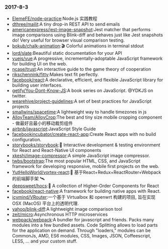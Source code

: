 ### 2017-8-3 
* [ElemeFE/node-practice](https://github.com//ElemeFE/node-practice):Node.js 实践教程 
* [dthree/mailit](https://github.com//dthree/mailit):A tiny drop-in REST API to send emails 
* [americanexpress/jest-image-snapshot](https://github.com//americanexpress/jest-image-snapshot):Jest matcher that performs image comparisons using Blink-diff and behaves just like Jest snapshots do! Very useful for browser visual comparison testing. 
* [bokub/chalk-animation](https://github.com//bokub/chalk-animation):🎬 Colorful animations in terminal stdout 
* [lord/slate](https://github.com//lord/slate):Beautiful static documentation for your API 
* [vuejs/vue](https://github.com//vuejs/vue):A progressive, incrementally-adoptable JavaScript framework for building UI on the web. 
* [ncase/trust](https://github.com//ncase/trust):An interactive guide to the game theory of cooperation 
* [rikschennink/fitty](https://github.com//rikschennink/fitty):Makes text fit perfectly. 
* [facebook/react](https://github.com//facebook/react):A declarative, efficient, and flexible JavaScript library for building user interfaces. 
* [getify/You-Dont-Know-JS](https://github.com//getify/You-Dont-Know-JS):A book series on JavaScript. @YDKJS on twitter. 
* [wearehive/project-guidelines](https://github.com//wearehive/project-guidelines):A set of best practices for JavaScript projects 
* [smallwins/spacetime](https://github.com//smallwins/spacetime):A lightweight way to handle timezones in js 
* [AlloyTeam/AlloyCrop](https://github.com//AlloyTeam/AlloyCrop):The best and tiny size mobile cropping component - 做最好且最小的移动裁剪组件 
* [airbnb/javascript](https://github.com//airbnb/javascript):JavaScript Style Guide 
* [facebookincubator/create-react-app](https://github.com//facebookincubator/create-react-app):Create React apps with no build configuration. 
* [storybooks/storybook](https://github.com//storybooks/storybook):📓 Interactive development & testing environment for React and React-Native UI components 
* [xkeshi/image-compressor](https://github.com//xkeshi/image-compressor):A simple JavaScript image compressor. 
* [twbs/bootstrap](https://github.com//twbs/bootstrap):The most popular HTML, CSS, and JavaScript framework for developing responsive, mobile first projects on the web. 
* [YutHelloWorld/vortex-react](https://github.com//YutHelloWorld/vortex-react):🐌 基于React+Redux+ReactRouter+Webpack的前端脚手架 🛰 
* [deepsweet/hocs](https://github.com//deepsweet/hocs):🎁 A collection of Higher-Order Components for React 
* [facebook/react-native](https://github.com//facebook/react-native):A framework for building native apps with React. 
* [icymind/VRouter](https://github.com//icymind/VRouter):一个基于 Virtualbox 和 openwrt 构建的项目, 旨在实现 OSX (MacOS) 平台上的透明代理. 
* [yahoo/blink-diff](https://github.com//yahoo/blink-diff):A lightweight image comparison tool 
* [zeit/micro](https://github.com//zeit/micro):Asynchronous HTTP microservices 
* [webpack/webpack](https://github.com//webpack/webpack):A bundler for javascript and friends. Packs many modules into a few bundled assets. Code Splitting allows to load parts for the application on demand. Through "loaders," modules can be CommonJs, AMD, ES6 modules, CSS, Images, JSON, Coffeescript, LESS, ... and your custom stuff. 
